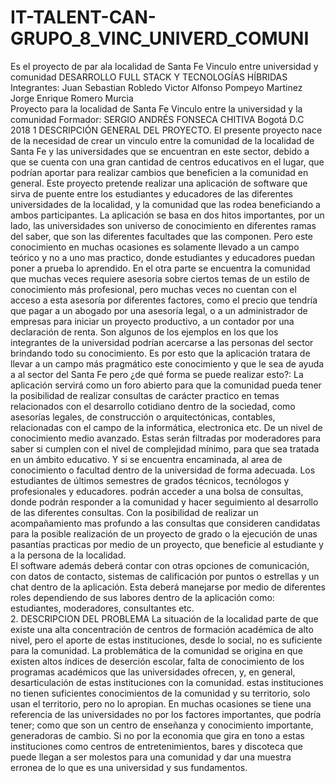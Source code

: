# IT-TALENT-CAN-GRUPO_8_VINC_UNIVERD_COMUNI
Es el proyecto de par ala localidad de Santa Fe Vinculo entre universidad y comunidad
DESARROLLO FULL STACK Y TECNOLOGÍAS HÍBRIDAS 
Integrantes:
Juan Sebastian Robledo 
Victor Alfonso Pompeyo Martinez 
Jorge Enrique Romero Murcia  
Proyecto para la localidad de Santa Fe 
Vinculo entre la universidad y la comunidad 
Formador: SERGIO ANDRÉS FONSECA CHITIVA 
Bogotá D.C 2018 
1 DESCRIPCIÓN GENERAL DEL PROYECTO. 
El presente proyecto nace de la necesidad de crear un vinculo entre la comunidad de la localidad de Santa Fe y las universidades que se encuentran en este sector, debido a que se cuenta con una gran cantidad de centros educativos en el lugar, que podrían aportar para realizar cambios que beneficien a la comunidad en general. 
Este proyecto pretende realizar una aplicación de software que sirva de puente entre los estudiantes y educadores de las diferentes universidades de la localidad, y la comunidad que las rodea beneficiando a ambos participantes. 
 La aplicación se basa en dos hitos importantes, por un lado, las universidades son universo de conocimiento en diferentes ramas del saber, que son las diferentes facultades que las componen. Pero este conocimiento en muchas ocasiones es solamente llevado a un campo teórico y no a uno mas practico, donde estudiantes y educadores puedan poner a prueba lo aprendido. En el otra parte se encuentra la comunidad que muchas veces requiere asesoría sobre ciertos temas de un estilo de conocimiento más profesional, pero muchas veces no cuentan con el acceso a esta asesoría por diferentes factores, como el precio que tendría que pagar a un abogado por una asesoría legal, o a un administrador de empresas para iniciar un proyecto productivo, a un contador por una declaración de renta. Son algunos de los ejemplos en los que los integrantes de la universidad podrían acercarse a las personas del sector brindando todo su conocimiento. Es por esto que la aplicación tratara de llevar a un campo más pragmático este conocimiento y que le sea de ayuda a al sector del Santa Fe pero ¿de qué forma se puede realizar esto?: 
La aplicación servirá como un foro abierto para que la comunidad pueda tener la posibilidad de realizar consultas de carácter practico en temas relacionados con el desarrollo cotidiano dentro de la sociedad, como asesorías legales, de construcción o arquitectónicas, contables, relacionadas con el campo de la informática, electronica etc. De un nivel de conocimiento medio avanzado. 
Estas serán filtradas por moderadores para saber si cumplen con el nivel de complejidad mínimo, para que sea tratada en un ámbito educativo. Y si se encuentra encaminada, al area de conocimiento o facultad dentro de la universidad de forma adecuada. 
Los estudiantes de últimos semestres de grados técnicos, tecnólogos y profesionales y educadores. podrán acceder a una bolsa de consultas, donde podrán responder a la comunidad y hacer seguimiento al desarrollo de las diferentes consultas. Con la posibilidad de realizar un acompañamiento mas profundo a las consultas que consideren candidatas para la posible realización de un proyecto de grado o la ejecución de unas pasantías practicas por medio de un proyecto, que beneficie al estudiante y a la persona de la localidad.  
El software además deberá contar con otras opciones de comunicación, con datos de contacto, sistemas de calificación por puntos o estrellas y un chat dentro de la aplicación. Esta deberá manejarse por medio de diferentes roles dependiendo de sus labores dentro de la aplicación como: estudiantes, moderadores, consultantes etc.  
2. DESCRIPCION DEL PROBLEMA 
La situación de la localidad parte de que existe una alta concentración de centros de formación académica de alto nivel, pero el aporte de estas instituciones, desde lo social, no es suficiente para la comunidad. La problemática de la comunidad se origina en que existen altos índices de deserción escolar, falta de conocimiento de 
los programas académicos que las universidades ofrecen, y, en general, desarticulación de estas instituciones con la comunidad. estas instituciones no tienen suficientes conocimientos de la comunidad y su territorio, solo usan el territorio, pero no lo apropian. 
En muchas ocasiones se tiene una referencia de las universidades no por los factores importantes, que podría tener; como que son un centro de enseñanza y conocimiento importante, generadoras de cambio. Si no por la economia que gira en tono a estas instituciones como centros de entretenimientos, bares y discoteca que puede llegan a ser molestos para una comunidad y dar una muestra erronea de lo que es una universidad y sus fundamentos.  
